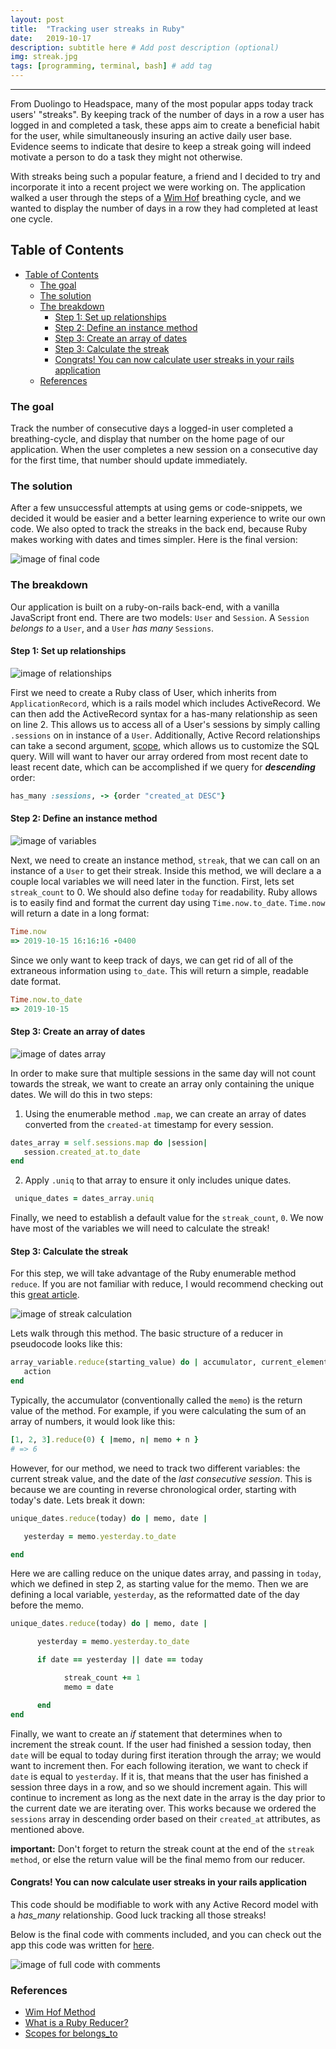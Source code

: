 ```yaml
---
layout: post
title:  "Tracking user streaks in Ruby"
date:   2019-10-17
description: subtitle here # Add post description (optional)
img: streak.jpg
tags: [programming, terminal, bash] # add tag
---
```

---

From Duolingo to Headspace, many of the most popular apps today track users' "streaks". By keeping track of the number of days in a row a user has logged in and completed a task, these apps aim to create a beneficial habit for the user, while simultaneously insuring an active daily user base. Evidence seems to indicate that desire to keep a streak going will indeed motivate a person to do a task they might not otherwise.

With streaks being such a popular feature, a friend and I decided to try and incorporate it into a recent project we were working on. The application walked a user through the steps of a [Wim Hof](https://www.wimhofmethod.com/) breathing cycle, and we wanted to display the number of days in a row they had completed at least one cycle.

## Table of Contents

- [Table of Contents](#table-of-contents)
  - [The goal](#the-goal)
  - [The solution](#the-solution)
  - [The breakdown](#the-breakdown)
    - [Step 1: Set up relationships](#step-1-set-up-relationships)
    - [Step 2: Define an instance method](#step-2-define-an-instance-method)
    - [Step 3: Create an array of dates](#step-3-create-an-array-of-dates)
    - [Step 3: Calculate the streak](#step-3-calculate-the-streak)
    - [Congrats! You can now calculate user streaks in your rails application](#congrats-you-can-now-calculate-user-streaks-in-your-rails-application)
  - [References](#references)

### The goal

Track the number of consecutive days a logged-in user completed a breathing-cycle, and display that number on the home page of our application. When the user completes a new session on a consecutive day for the first time, that number should update immediately.

### The solution

After a few unsuccessful attempts at using gems or code-snippets, we decided it would be easier and a better learning experience to write our own code. We also opted to track the streaks in the back end, because Ruby makes working with dates and times simpler. Here is the final version:

![image of final code](../assets/img/full-code.jpg)

### The breakdown

Our application is built on a ruby-on-rails back-end, with a vanilla JavaScript front end. There are two models: `User` and `Session`. A `Session` *belongs to* a `User`, and a `User` *has many* `Sessions`.

#### Step 1: Set up relationships

![image of relationships](../assets/img/relationships.jpg)

First we need to create a Ruby class of User, which inherits from `ApplicationRecord`, which is a rails model which includes ActiveRecord. We can then add the ActiveRecord syntax for a has-many relationship as seen on line 2. This allows us to access all of a User's sessions by simply calling `.sessions` on in instance of a `User`. Additionally, Active Record relationships can take a second argument, [scope](https://edgeguides.rubyonrails.org/association_basics.html#scopes-for-belongs-to), which allows us to customize the SQL query. Will will want to haver our array ordered from most recent date to least recent date, which can be accomplished if we query for _**descending**_ order:

```ruby
has_many :sessions, -> {order "created_at DESC"}
```

#### Step 2: Define an instance method

![image of variables](../assets/img/instance-method.jpg)

Next, we need to create an instance method, `streak`, that we can call on an instance of a `User` to get their streak. Inside this method, we will declare a a couple local variables we will need later in the function. First, lets set `streak_count` to 0. We should also define `today` for readability. Ruby allows is to easily find and format the current day using `Time.now.to_date`. `Time.now` will return a date in a long format:

```ruby
Time.now
=> 2019-10-15 16:16:16 -0400
```

Since we only want to keep track of days, we can get rid of all of the extraneous information using `to_date`. This will return a simple, readable date format.

```ruby
Time.now.to_date
=> 2019-10-15
```

#### Step 3: Create an array of dates

![image of dates array](../assets/img/unique-dates.jpg)

In order to make sure that multiple sessions in the same day will not count towards the streak, we want to create an array only containing the unique dates. We will do this in two steps:

   1. Using the enumerable method `.map`, we can create an array of dates converted from the `created-at` timestamp for every session.

```ruby
dates_array = self.sessions.map do |session|
   session.created_at.to_date
end
 ```

   2. Apply `.uniq` to that array to ensure it only includes unique dates.

```ruby
 unique_dates = dates_array.uniq
 ```

Finally, we need to establish a default value for the `streak_count`, `0`. We now have most of the variables we will need to calculate the streak!

#### Step 3: Calculate the streak

For this step, we will take advantage of the Ruby enumerable method `reduce`. If you are not familiar with reduce, I would recommend checking out this [great article](https://mixandgo.com/learn/what-is-a-ruby-reducer).

![image of streak calculation](../assets/img/calculate-streak.jpg)

Lets walk through this method. The basic structure of a reducer in pseudocode looks like this:

```ruby
array_variable.reduce(starting_value) do | accumulator, current_element |
   action
end
```

Typically, the accumulator (conventionally called the `memo`) is the return value of the method. For example, if you were calculating the sum of an array of numbers, it would look like this:

```ruby
[1, 2, 3].reduce(0) { |memo, n| memo + n }
# => 6
```

However, for our method, we need to track two different variables: the current streak value, and the date of the *last consecutive session*. This is because we are counting in reverse chronological order, starting with today's date. Lets break it down:

```ruby
unique_dates.reduce(today) do | memo, date |

   yesterday = memo.yesterday.to_date

end
```

Here we are calling reduce on the unique dates array, and passing in `today`, which we defined in step 2, as starting value for the memo. Then we are defining a local variable, `yesterday`, as the reformatted date of the day before the memo.

```ruby
unique_dates.reduce(today) do | memo, date |

      yesterday = memo.yesterday.to_date

      if date == yesterday || date == today

            streak_count += 1
            memo = date

      end
end
```

Finally, we want to create an *if* statement that determines when to increment the streak count. If the user had finished a session today, then `date` will be equal to today during first iteration through the array; we would want to increment then. For each following iteration, we want to check if `date` is equal to `yesterday`. If it is, that means that the user has finished a session three days in a row, and so we should increment again. This will continue to increment as long as the next date in the array is the day prior to the current date we are iterating over. This works because we ordered the `sessions` array in descending order based on their `created_at` attributes, as mentioned above.

**important:** Don't forget to return the streak count at the end of the `streak method`, or else the return value will be the final memo from our reducer.

#### Congrats! You can now calculate user streaks in your rails application

This code should be modifiable to work with any Active Record model with a *has_many* relationship. Good luck tracking all those streaks!

Below is the final code with comments included, and you can check out the app this code was written for [here](https://shanelonergan.github.io/breathe/).

![image of full code with comments](../assets/img/full-code-comments.jpg)

### References

- [Wim Hof Method](https://www.wimhofmethod.com/)
- [What is a Ruby Reducer?](https://mixandgo.com/learn/what-is-a-ruby-reducer)
- [Scopes for belongs_to](https://edgeguides.rubyonrails.org/association_basics.html#scopes-for-Belongs-to)

